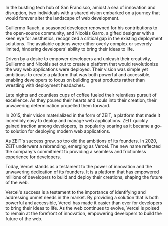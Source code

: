 In the bustling tech hub of San Francisco, amidst a sea of innovation and disruption, two individuals with a shared vision embarked on a journey that would forever alter the landscape of web development.

Guillermo Rauch, a seasoned developer renowned for his contributions to the open-source community, and Nicolás Garro, a gifted designer with a keen eye for aesthetics, recognized a critical gap in the existing deployment solutions. The available options were either overly complex or severely limited, hindering developers' ability to bring their ideas to life.

Driven by a desire to empower developers and unleash their creativity, Guillermo and Nicolás set out to create a platform that would revolutionize the way web applications were deployed. Their vision was simple yet ambitious: to create a platform that was both powerful and accessible, enabling developers to focus on building great products rather than wrestling with deployment headaches.

Late nights and countless cups of coffee fueled their relentless pursuit of excellence. As they poured their hearts and souls into their creation, their unwavering determination propelled them forward.

In 2015, their vision materialized in the form of ZEIT, a platform that made it incredibly easy to deploy and manage web applications. ZEIT quickly gained traction among developers, its popularity soaring as it became a go-to solution for deploying modern web applications.

As ZEIT's success grew, so too did the ambitions of its founders. In 2020, ZEIT underwent a rebranding, emerging as Vercel. The new name reflected the company's commitment to providing a seamless and frictionless experience for developers.

Today, Vercel stands as a testament to the power of innovation and the unwavering dedication of its founders. It is a platform that has empowered millions of developers to build and deploy their creations, shaping the future of the web.

Vercel's success is a testament to the importance of identifying and addressing unmet needs in the market. By providing a solution that is both powerful and accessible, Vercel has made it easier than ever for developers to bring their ideas to life. As the web continues to evolve, Vercel is poised to remain at the forefront of innovation, empowering developers to build the future of the web.
